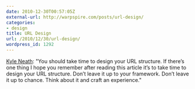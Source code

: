 ```yaml
---
date: 2010-12-30T00:57:05Z
external-url: http://warpspire.com/posts/url-design/
categories:
- design
title: URL Design
url: /2010/12/30/url-design/
wordpress_id: 1292
---
```


<a href="http://warpspire.com/posts/url-design/">Kyle Neath</a>: "You should take time to design your URL structure. If there’s one thing I hope you remember after reading this article it’s to take time to design your URL structure. Don’t leave it up to your framework. Don’t leave it up to chance. Think about it and craft an experience."
